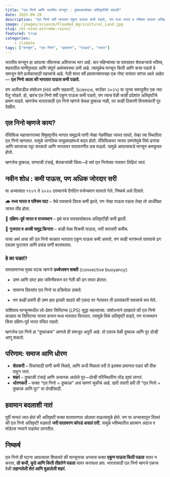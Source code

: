 ```yaml
---
title: "एल निनो आणि भारतीय मान्सून : दुष्काळासोबत अतिवृष्टीची सावली"
date: 2025-09-28
description: "एल निनो वर्षी भारतात एकूण पाऊस कमी पडतो, पण मध्य भारत व पश्चिम घाटात अतिवृष्टीचे प्रमाण वाढते. हा लेख दाखवतो की एल निनो म्हणजे केवळ दुष्काळ नाही, तर दुष्काळासोबत अचानक येणाऱ्या पुरांचीही जोखीम आहे."
image: /images/science/Flooded_Agricultural_Land.jpg
slug: /el-nino-extreme-rains/
featured: true
categories:
    - climate
tags: ["मान्सून", "एल निनो", "हवामान", "पाऊस", "भारत"]
---
```


भारतीय मान्सून हा आपल्या जीवनाचा अविभाज्य भाग आहे. चार महिन्यांच्या या पावसावर शेतकऱ्याचे भविष्य, शहरातील पाणीपुरवठा आणि संपूर्ण अर्थव्यवस्था उभी आहे. त्यामुळेच मान्सून किती आणि कसा पडतो हे समजून घेणे प्रत्येकासाठी महत्त्वाचे आहे. गेली शंभर वर्षे हवामानशास्त्रज्ञ एक गोष्ट वारंवार सांगत आले आहेत — **एल निनो आला की भारतात पाऊस कमी पडतो.**

पण अलीकडील संशोधन (Hill आणि सहकारी, Science, सप्टेंबर २०२५) या जुन्या समजुतीत एक नवा पैलू जोडते. हो, खरंच एल निनो वर्षी एकूण पाऊस कमी पडतो, पण त्याच वेळी काही प्रदेशांत अतिवृष्टीचे प्रमाण वाढते. म्हणजेच भारतासाठी एल निनो म्हणजे केवळ दुष्काळ नाही, तर काही ठिकाणी विनाशकारी पूर देखील.

## एल निनो म्हणजे काय?

पॅसिफिक महासागराच्या विषुववृत्तीय भागात समुद्राचे पाणी जेव्हा नेहमीपेक्षा जास्त तापते, तेव्हा त्या स्थितीला एल निनो म्हणतात. यामुळे जागतिक वायुप्रवाहांमध्ये बदल होतो. पॅसिफिकवर जास्त उष्णतेमुळे तिथे ढगांचा आणि पावसाचा पट्टा सरकतो आणि भारतावर वातावरणीय दाब वाढतो. यामुळे आपल्याकडे मान्सून कमकुवत होतो.

म्हणजेच दुष्काळ, पाण्याची टंचाई, शेतकऱ्यांची चिंता—हे सर्व एल निनोच्या नावावर लिहिलं जातं.

## नवीन शोध : कमी पाऊस, पण अधिक जोरदार सरी

या अभ्यासात १९०१ ते २०२० दरम्यानचे दैनंदिन पर्जन्यमान वापरले गेले. निष्कर्ष असे दिसले:

🌧️ **मध्य भारत व पश्चिम घाट** – येथे पावसाचे दिवस कमी झाले, पण जेव्हा पाऊस पडला तेव्हा तो आधीपेक्षा जास्त तीव्र होता.

🌵 **दक्षिण-पूर्व भारत व राजस्थान** – इथे मात्र पावसासोबतच अतिवृष्टीही कमी झाली.

🌊 **गुजरात व अरबी समुद्र किनारा** – काही वेळा विक्रमी पाऊस, जरी सरासरी कमीच.

याचा अर्थ असा की एल निनो काळात भारतात एकूण पाऊस कमी असतो, पण काही भागांमध्ये पावसाचे ढग एकदम फुटतात आणि प्रचंड पाणी बरसवतात.

### हे का घडतं?

पावसामागचा मुख्य घटक म्हणजे **उर्ध्वप्लवन शक्ती** (convective buoyancy).

* उष्ण आणि दमट हवा जमिनीवरून वर गेली की ढग तयार होतात.

* सामान्य दिवसांत एल निनो या प्रक्रियेला दाबतो.

* पण काही प्रसंगी ही उष्ण हवा इतकी साठते की एकदा वर गेल्यावर ती प्रलयंकारी पावसाचे रूप घेते.

याशिवाय मान्सूनमधील लो-प्रेशर सिस्टिम्स (LPS) सुद्धा महत्त्वाच्या. संशोधनाने दाखवले की एल निनो काळात या सिस्टिम्स जास्त करून मध्य भारतात फिरतात. त्यामुळे तिथे अतिवृष्टी वाढते, पण राजस्थान किंवा दक्षिण-पूर्व भारत वंचित राहतो.

म्हणजेच एल निनो हा “दुष्काळच” आणतो ही समजूत अपुरी आहे. तो एकाच वेळी दुष्काळ आणि पुर दोन्ही आणू शकतो.


## परिणाम: समाज आणि धोरण

- **शेतकरी** – पिकांसाठी पाणी कमी मिळते, आणि कधी मिळालं तरी ते इतक्या प्रमाणात पडतं की पीक वाहून जातं.
- **शहरं** – दुष्काळी टंचाई आणि अचानक आलेले पूर—दोन्ही परिस्थितींना तोंड द्यावं लागतं.
- **धोरणकर्ते** – फक्त “एल निनो = दुष्काळ” असं म्हणणं चुकीचं आहे. खरी तयारी हवी ती “एल निनो = दुष्काळ आणि पूर” या दोन्हींसाठी.

## हवामान बदलाशी नातं

पूर्वी मानलं जात होतं की अतिवृष्टी फक्त वातावरणात ओलावा वाढल्यामुळे होते. पण या अभ्यासातून दिसतं की एल निनो अतिवृष्टी घडवतो **जरी वातावरण कोरडं असलं तरी.** यामुळे भविष्यातील हवामान अंदाज व मॉडेल्स नव्याने पाहावेत लागतील.

## निष्कर्ष

एल निनो ही घटना आपल्याला शिकवते की मान्सूनाचा अभ्यास फक्त **एकूण पाऊस किती पडला** यावर न करता, **तो कधी, कुठे आणि किती तीव्रतेने पडला** यावर करायला हवा.
भारतासाठी एल निनो म्हणजे एकाच वेळी **तहानलेली शेतं आणि बुडालेली शहरं.**
